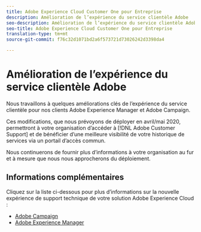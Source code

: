 ```yaml
---
title: Adobe Experience Cloud Customer One pour Entreprise
description: Amélioration de l’expérience du service clientèle Adobe
seo-description: Amélioration de l’expérience du service clientèle Adobe
seo-title: Adobe Experience Cloud Customer One pour Entreprise
translation-type: tm+mt
source-git-commit: f76c32d1071bd2a6f573721d73026242d3398da4

---
```



# Amélioration de l’expérience du service clientèle Adobe

Nous travaillons à quelques améliorations clés de l’expérience du service clientèle pour nos clients Adobe Experience Manager et Adobe Campaign.

Ces modifications, que nous prévoyons de déployer en avril/mai 2020, permettront à votre organisation d’accéder à [!DNL Adobe Customer Support] et de bénéficier d’une meilleure visibilité de votre historique de services via un portail d’accès commun.

Nous continuerons de fournir plus d’informations à votre organisation au fur et à mesure que nous nous approcherons du déploiement.

## Informations complémentaires

Cliquez sur la liste ci-dessous pour plus d’informations sur la nouvelle expérience de support technique de votre solution Adobe Experience Cloud :

* [Adobe Campaign](campaign-list.md)
* [Adobe Experience Manager](aem-list.md)

